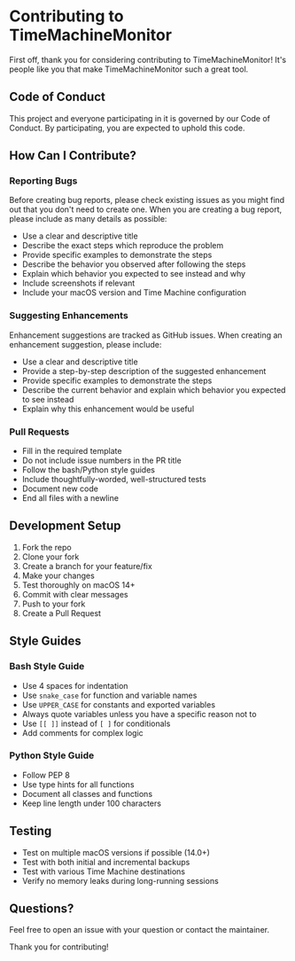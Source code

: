 # Contributing to TimeMachineMonitor

First off, thank you for considering contributing to TimeMachineMonitor! It's people like you that make TimeMachineMonitor such a great tool.

## Code of Conduct

This project and everyone participating in it is governed by our Code of Conduct. By participating, you are expected to uphold this code.

## How Can I Contribute?

### Reporting Bugs

Before creating bug reports, please check existing issues as you might find out that you don't need to create one. When you are creating a bug report, please include as many details as possible:

* Use a clear and descriptive title
* Describe the exact steps which reproduce the problem
* Provide specific examples to demonstrate the steps
* Describe the behavior you observed after following the steps
* Explain which behavior you expected to see instead and why
* Include screenshots if relevant
* Include your macOS version and Time Machine configuration

### Suggesting Enhancements

Enhancement suggestions are tracked as GitHub issues. When creating an enhancement suggestion, please include:

* Use a clear and descriptive title
* Provide a step-by-step description of the suggested enhancement
* Provide specific examples to demonstrate the steps
* Describe the current behavior and explain which behavior you expected to see instead
* Explain why this enhancement would be useful

### Pull Requests

* Fill in the required template
* Do not include issue numbers in the PR title
* Follow the bash/Python style guides
* Include thoughtfully-worded, well-structured tests
* Document new code
* End all files with a newline

## Development Setup

1. Fork the repo
2. Clone your fork
3. Create a branch for your feature/fix
4. Make your changes
5. Test thoroughly on macOS 14+
6. Commit with clear messages
7. Push to your fork
8. Create a Pull Request

## Style Guides

### Bash Style Guide

* Use 4 spaces for indentation
* Use `snake_case` for function and variable names
* Use `UPPER_CASE` for constants and exported variables
* Always quote variables unless you have a specific reason not to
* Use `[[ ]]` instead of `[ ]` for conditionals
* Add comments for complex logic

### Python Style Guide

* Follow PEP 8
* Use type hints for all functions
* Document all classes and functions
* Keep line length under 100 characters

## Testing

* Test on multiple macOS versions if possible (14.0+)
* Test with both initial and incremental backups
* Test with various Time Machine destinations
* Verify no memory leaks during long-running sessions

## Questions?

Feel free to open an issue with your question or contact the maintainer.

Thank you for contributing!
